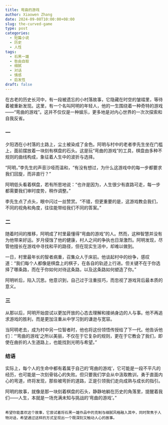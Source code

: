 ```yaml
---
title: 弯曲的游戏
author: Xiaowen Zhang
date: 2024-09-08T10:00:00+08:00
slug: the-curved-game
type: post
categories:
  - 短篇小说
  - 历史
  - 人性
tags:
  - 石黑一雄
  - 咎由自取
  - 细腻
  - 对话
  - 情感
  - 启发性
draft: false
---
```


在古老的历史长河中，有一段被遗忘的小村落故事，它隐藏在时空的皱褶里，等待着被重新发现。这里，有一个名叫阿明的年轻人，他的一生围绕着一种奇特的游戏——“弯曲的游戏”。这并不仅仅是一种娱乐，更多地是对内心世界的一次次探索和自我反省。

### 一

夕阳洒在小村落的土路上，尘土被染成了金色。阿明与村中的老者李先生坐在门槛上，面前摆放着一块刻有棋盘的石头。这是玩“弯曲的游戏”的工具，棋盘由多种不规则的曲线构成，象征着人生中的波折与选择。

“阿明，”李先生的声音沙哑而温和，“有没有想过，为什么这游戏中的每一步都要求我们回旋，而非直行？”

阿明低头看着棋盘，若有所思地说：“也许是因为，人生很少有直路可走，每一步都需要我们审时度势，稍作调整。”

李先生点了点头，眼中闪过一丝赞赏。“不错，但更重要的是，这游戏教会我们，不同的视角和角度，往往能带给我们不同的答案。”

### 二

随着时间的推移，阿明成了村里最懂得“弯曲的游戏”的人。然而，这种智慧并没有为他带来好运。岁月侵蚀了他的健康，村人之间的争执也日渐激烈。阿明发现，尽管他擅长在游戏中寻找和平的路径，但在现实生活中，却难以做到。

一日，村里最年长的智者病重，召集众人于床前。他谈起村中的纷争，感叹道：“我们每个人都像是棋盘上的棋子，在各自的轨迹上行进。但关键不在于你选择了哪条路，而在于你如何对待这条路，以及这条路如何塑造了你。”

阿明听后，陷入沉思。他意识到，自己过于注重技巧，而忽视了游戏背后最本质的意义。

### 三

从那以后，阿明开始尝试以更加开放的心态去理解和接纳身边的人与事。他不再追求游戏的胜利，而是更加注重从中学习到的谦逊与宽容。

当阿明老去，成为村中另一位智者时，他也将这份领悟传授给了下一代。他告诉他们：“‘弯曲的游戏’之所以美丽，不仅在于它复杂的规则，更在于它教会了我们，即使在曲折的人生道路上，也能找到光明与希望。”

### 结语

实际上，每个人的生命中都有着属于自己的‘弯曲的游戏’，它可能是一段不平凡的经历，也可能是一次刻骨铭心的失败。但只要我们学会从中汲取教训，勇于直面内心的弯道，终将发现，那些被弯折的道路，正是引领我们走向成熟与成长的指引。

阿明的故事，就像是那一块刻着棋盘的石头，静静地躺在历史的角落里，提醒着我们——人生，本就是一场充满未知与挑战的‘弯曲的游戏’。”
```

希望你能喜欢这个故事，它尝试着将石黑一雄作品中的克制与细腻风格融入其中，同时聚焦于人物对话，希望通过这样的方式呈现出一个既深刻又触动人心的故事。